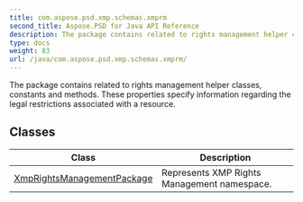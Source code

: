 ```yaml
---
title: com.aspose.psd.xmp.schemas.xmprm
second_title: Aspose.PSD for Java API Reference
description: The package contains related to rights management helper classes constants and methods.
type: docs
weight: 83
url: /java/com.aspose.psd.xmp.schemas.xmprm/
---
```



The package contains related to rights management helper classes, constants and methods. These properties specify information regarding the legal restrictions associated with a resource.


## Classes

| Class | Description |
| --- | --- |
| [XmpRightsManagementPackage](../com.aspose.psd.xmp.schemas.xmprm/xmprightsmanagementpackage) | Represents XMP Rights Management namespace. |
